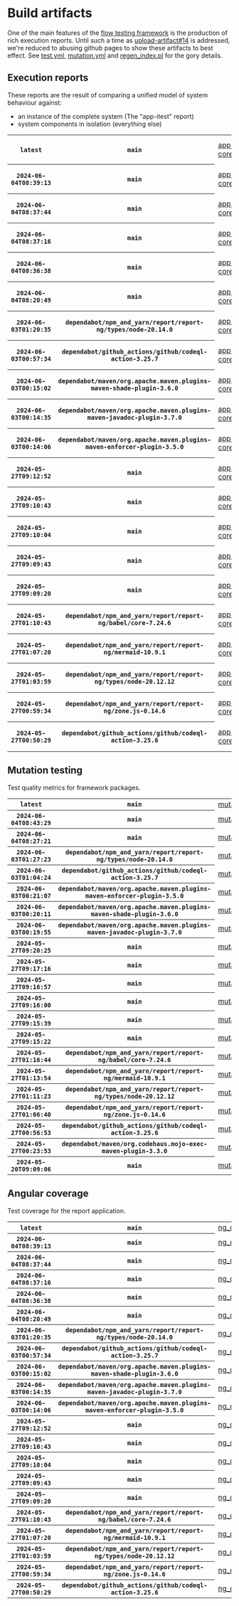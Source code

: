 # Build artifacts

One of the main features of the [flow testing framework](https://github.com/Mastercard/flow) is the production of rich execution reports.
Until such a time as [upload-artifact#14](https://github.com/actions/upload-artifact/issues/14) is addressed, we're reduced to abusing github pages to show these artifacts to best effect.
See [test.yml](https://github.com/Mastercard/flow/blob/main/.github/workflows/test.yml), [mutation.yml](https://github.com/Mastercard/flow/blob/main/.github/workflows/mutation.yml) and [regen_index.pl](https://github.com/Mastercard/flow/blob/pages/regen_index.pl) for the gory details.

## Execution reports

These reports are the result of comparing a unified model of system behaviour against:
 * an instance of the complete system (The "app-itest" report)
 * system components in isolation (everything else)

<!-- start:execution -->
<table>
	<tbody>
		<tr> <th><code>latest</code></th>
			 <th><code>main</code></th>
			<td><a href="execution/latest/app-core/target/mctf/latest/index.html">app-core</a></td>
			<td><a href="execution/latest/app-histogram/target/mctf/latest/index.html">app-histogram</a></td>
			<td><a href="execution/latest/app-itest/target/mctf/latest/index.html">app-itest</a></td>
			<td><a href="execution/latest/app-queue/target/mctf/latest/index.html">app-queue</a></td>
			<td><a href="execution/latest/app-store/target/mctf/latest/index.html">app-store</a></td>
			<td><a href="execution/latest/app-ui/target/mctf/latest/index.html">app-ui</a></td>
			<td><a href="execution/latest/app-web-ui/target/mctf/latest/index.html">app-web-ui</a></td>
		</tr>
		<tr> <th><code>2024-06-04T08:39:13</code></th>
			 <th><code>main</code></th>
			<td><a href="execution/1717490353/app-core/target/mctf/latest/index.html">app-core</a></td>
			<td><a href="execution/1717490353/app-histogram/target/mctf/latest/index.html">app-histogram</a></td>
			<td><a href="execution/1717490353/app-itest/target/mctf/latest/index.html">app-itest</a></td>
			<td><a href="execution/1717490353/app-queue/target/mctf/latest/index.html">app-queue</a></td>
			<td><a href="execution/1717490353/app-store/target/mctf/latest/index.html">app-store</a></td>
			<td><a href="execution/1717490353/app-ui/target/mctf/latest/index.html">app-ui</a></td>
			<td><a href="execution/1717490353/app-web-ui/target/mctf/latest/index.html">app-web-ui</a></td>
		</tr>
		<tr> <th><code>2024-06-04T08:37:44</code></th>
			 <th><code>main</code></th>
			<td><a href="execution/1717490264/app-core/target/mctf/latest/index.html">app-core</a></td>
			<td><a href="execution/1717490264/app-histogram/target/mctf/latest/index.html">app-histogram</a></td>
			<td><a href="execution/1717490264/app-itest/target/mctf/latest/index.html">app-itest</a></td>
			<td><a href="execution/1717490264/app-queue/target/mctf/latest/index.html">app-queue</a></td>
			<td><a href="execution/1717490264/app-store/target/mctf/latest/index.html">app-store</a></td>
			<td><a href="execution/1717490264/app-ui/target/mctf/latest/index.html">app-ui</a></td>
			<td><a href="execution/1717490264/app-web-ui/target/mctf/latest/index.html">app-web-ui</a></td>
		</tr>
		<tr> <th><code>2024-06-04T08:37:16</code></th>
			 <th><code>main</code></th>
			<td><a href="execution/1717490236/app-core/target/mctf/latest/index.html">app-core</a></td>
			<td><a href="execution/1717490236/app-histogram/target/mctf/latest/index.html">app-histogram</a></td>
			<td><a href="execution/1717490236/app-itest/target/mctf/latest/index.html">app-itest</a></td>
			<td><a href="execution/1717490236/app-queue/target/mctf/latest/index.html">app-queue</a></td>
			<td><a href="execution/1717490236/app-store/target/mctf/latest/index.html">app-store</a></td>
			<td><a href="execution/1717490236/app-ui/target/mctf/latest/index.html">app-ui</a></td>
			<td><a href="execution/1717490236/app-web-ui/target/mctf/latest/index.html">app-web-ui</a></td>
		</tr>
		<tr> <th><code>2024-06-04T08:36:38</code></th>
			 <th><code>main</code></th>
			<td><a href="execution/1717490198/app-core/target/mctf/latest/index.html">app-core</a></td>
			<td><a href="execution/1717490198/app-histogram/target/mctf/latest/index.html">app-histogram</a></td>
			<td><a href="execution/1717490198/app-itest/target/mctf/latest/index.html">app-itest</a></td>
			<td><a href="execution/1717490198/app-queue/target/mctf/latest/index.html">app-queue</a></td>
			<td><a href="execution/1717490198/app-store/target/mctf/latest/index.html">app-store</a></td>
			<td><a href="execution/1717490198/app-ui/target/mctf/latest/index.html">app-ui</a></td>
			<td><a href="execution/1717490198/app-web-ui/target/mctf/latest/index.html">app-web-ui</a></td>
		</tr>
		<tr> <th><code>2024-06-04T08:20:49</code></th>
			 <th><code>main</code></th>
			<td><a href="execution/1717489249/app-core/target/mctf/latest/index.html">app-core</a></td>
			<td><a href="execution/1717489249/app-histogram/target/mctf/latest/index.html">app-histogram</a></td>
			<td><a href="execution/1717489249/app-itest/target/mctf/latest/index.html">app-itest</a></td>
			<td><a href="execution/1717489249/app-queue/target/mctf/latest/index.html">app-queue</a></td>
			<td><a href="execution/1717489249/app-store/target/mctf/latest/index.html">app-store</a></td>
			<td><a href="execution/1717489249/app-ui/target/mctf/latest/index.html">app-ui</a></td>
			<td><a href="execution/1717489249/app-web-ui/target/mctf/latest/index.html">app-web-ui</a></td>
		</tr>
		<tr> <th><code>2024-06-03T01:20:35</code></th>
			 <th><code>dependabot/npm_and_yarn/report/report-ng/types/node-20.14.0</code></th>
			<td><a href="execution/1717377635/app-core/target/mctf/latest/index.html">app-core</a></td>
			<td><a href="execution/1717377635/app-histogram/target/mctf/latest/index.html">app-histogram</a></td>
			<td><a href="execution/1717377635/app-itest/target/mctf/latest/index.html">app-itest</a></td>
			<td><a href="execution/1717377635/app-queue/target/mctf/latest/index.html">app-queue</a></td>
			<td><a href="execution/1717377635/app-store/target/mctf/latest/index.html">app-store</a></td>
			<td><a href="execution/1717377635/app-ui/target/mctf/latest/index.html">app-ui</a></td>
			<td><a href="execution/1717377635/app-web-ui/target/mctf/latest/index.html">app-web-ui</a></td>
		</tr>
		<tr> <th><code>2024-06-03T00:57:34</code></th>
			 <th><code>dependabot/github_actions/github/codeql-action-3.25.7</code></th>
			<td><a href="execution/1717376254/app-core/target/mctf/latest/index.html">app-core</a></td>
			<td><a href="execution/1717376254/app-histogram/target/mctf/latest/index.html">app-histogram</a></td>
			<td><a href="execution/1717376254/app-itest/target/mctf/latest/index.html">app-itest</a></td>
			<td><a href="execution/1717376254/app-queue/target/mctf/latest/index.html">app-queue</a></td>
			<td><a href="execution/1717376254/app-store/target/mctf/latest/index.html">app-store</a></td>
			<td><a href="execution/1717376254/app-ui/target/mctf/latest/index.html">app-ui</a></td>
			<td><a href="execution/1717376254/app-web-ui/target/mctf/latest/index.html">app-web-ui</a></td>
		</tr>
		<tr> <th><code>2024-06-03T00:15:02</code></th>
			 <th><code>dependabot/maven/org.apache.maven.plugins-maven-shade-plugin-3.6.0</code></th>
			<td><a href="execution/1717373702/app-core/target/mctf/latest/index.html">app-core</a></td>
			<td><a href="execution/1717373702/app-histogram/target/mctf/latest/index.html">app-histogram</a></td>
			<td><a href="execution/1717373702/app-itest/target/mctf/latest/index.html">app-itest</a></td>
			<td><a href="execution/1717373702/app-queue/target/mctf/latest/index.html">app-queue</a></td>
			<td><a href="execution/1717373702/app-store/target/mctf/latest/index.html">app-store</a></td>
			<td><a href="execution/1717373702/app-ui/target/mctf/latest/index.html">app-ui</a></td>
			<td><a href="execution/1717373702/app-web-ui/target/mctf/latest/index.html">app-web-ui</a></td>
		</tr>
		<tr> <th><code>2024-06-03T00:14:35</code></th>
			 <th><code>dependabot/maven/org.apache.maven.plugins-maven-javadoc-plugin-3.7.0</code></th>
			<td><a href="execution/1717373675/app-core/target/mctf/latest/index.html">app-core</a></td>
			<td><a href="execution/1717373675/app-histogram/target/mctf/latest/index.html">app-histogram</a></td>
			<td><a href="execution/1717373675/app-itest/target/mctf/latest/index.html">app-itest</a></td>
			<td><a href="execution/1717373675/app-queue/target/mctf/latest/index.html">app-queue</a></td>
			<td><a href="execution/1717373675/app-store/target/mctf/latest/index.html">app-store</a></td>
			<td><a href="execution/1717373675/app-ui/target/mctf/latest/index.html">app-ui</a></td>
			<td><a href="execution/1717373675/app-web-ui/target/mctf/latest/index.html">app-web-ui</a></td>
		</tr>
		<tr> <th><code>2024-06-03T00:14:06</code></th>
			 <th><code>dependabot/maven/org.apache.maven.plugins-maven-enforcer-plugin-3.5.0</code></th>
			<td><a href="execution/1717373646/app-core/target/mctf/latest/index.html">app-core</a></td>
			<td><a href="execution/1717373646/app-histogram/target/mctf/latest/index.html">app-histogram</a></td>
			<td><a href="execution/1717373646/app-itest/target/mctf/latest/index.html">app-itest</a></td>
			<td><a href="execution/1717373646/app-queue/target/mctf/latest/index.html">app-queue</a></td>
			<td><a href="execution/1717373646/app-store/target/mctf/latest/index.html">app-store</a></td>
			<td><a href="execution/1717373646/app-ui/target/mctf/latest/index.html">app-ui</a></td>
			<td><a href="execution/1717373646/app-web-ui/target/mctf/latest/index.html">app-web-ui</a></td>
		</tr>
		<tr> <th><code>2024-05-27T09:12:52</code></th>
			 <th><code>main</code></th>
			<td><a href="execution/1716801172/app-core/target/mctf/latest/index.html">app-core</a></td>
			<td><a href="execution/1716801172/app-histogram/target/mctf/latest/index.html">app-histogram</a></td>
			<td><a href="execution/1716801172/app-itest/target/mctf/latest/index.html">app-itest</a></td>
			<td><a href="execution/1716801172/app-queue/target/mctf/latest/index.html">app-queue</a></td>
			<td><a href="execution/1716801172/app-store/target/mctf/latest/index.html">app-store</a></td>
			<td><a href="execution/1716801172/app-ui/target/mctf/latest/index.html">app-ui</a></td>
			<td><a href="execution/1716801172/app-web-ui/target/mctf/latest/index.html">app-web-ui</a></td>
		</tr>
		<tr> <th><code>2024-05-27T09:10:43</code></th>
			 <th><code>main</code></th>
			<td><a href="execution/1716801043/app-core/target/mctf/latest/index.html">app-core</a></td>
			<td><a href="execution/1716801043/app-histogram/target/mctf/latest/index.html">app-histogram</a></td>
			<td><a href="execution/1716801043/app-itest/target/mctf/latest/index.html">app-itest</a></td>
			<td><a href="execution/1716801043/app-queue/target/mctf/latest/index.html">app-queue</a></td>
			<td><a href="execution/1716801043/app-store/target/mctf/latest/index.html">app-store</a></td>
			<td><a href="execution/1716801043/app-ui/target/mctf/latest/index.html">app-ui</a></td>
			<td><a href="execution/1716801043/app-web-ui/target/mctf/latest/index.html">app-web-ui</a></td>
		</tr>
		<tr> <th><code>2024-05-27T09:10:04</code></th>
			 <th><code>main</code></th>
			<td><a href="execution/1716801004/app-core/target/mctf/latest/index.html">app-core</a></td>
			<td><a href="execution/1716801004/app-histogram/target/mctf/latest/index.html">app-histogram</a></td>
			<td><a href="execution/1716801004/app-itest/target/mctf/latest/index.html">app-itest</a></td>
			<td><a href="execution/1716801004/app-queue/target/mctf/latest/index.html">app-queue</a></td>
			<td><a href="execution/1716801004/app-store/target/mctf/latest/index.html">app-store</a></td>
			<td><a href="execution/1716801004/app-ui/target/mctf/latest/index.html">app-ui</a></td>
			<td><a href="execution/1716801004/app-web-ui/target/mctf/latest/index.html">app-web-ui</a></td>
		</tr>
		<tr> <th><code>2024-05-27T09:09:43</code></th>
			 <th><code>main</code></th>
			<td><a href="execution/1716800983/app-core/target/mctf/latest/index.html">app-core</a></td>
			<td><a href="execution/1716800983/app-histogram/target/mctf/latest/index.html">app-histogram</a></td>
			<td><a href="execution/1716800983/app-itest/target/mctf/latest/index.html">app-itest</a></td>
			<td><a href="execution/1716800983/app-queue/target/mctf/latest/index.html">app-queue</a></td>
			<td><a href="execution/1716800983/app-store/target/mctf/latest/index.html">app-store</a></td>
			<td><a href="execution/1716800983/app-ui/target/mctf/latest/index.html">app-ui</a></td>
			<td><a href="execution/1716800983/app-web-ui/target/mctf/latest/index.html">app-web-ui</a></td>
		</tr>
		<tr> <th><code>2024-05-27T09:09:20</code></th>
			 <th><code>main</code></th>
			<td><a href="execution/1716800960/app-core/target/mctf/latest/index.html">app-core</a></td>
			<td><a href="execution/1716800960/app-histogram/target/mctf/latest/index.html">app-histogram</a></td>
			<td><a href="execution/1716800960/app-itest/target/mctf/latest/index.html">app-itest</a></td>
			<td><a href="execution/1716800960/app-queue/target/mctf/latest/index.html">app-queue</a></td>
			<td><a href="execution/1716800960/app-store/target/mctf/latest/index.html">app-store</a></td>
			<td><a href="execution/1716800960/app-ui/target/mctf/latest/index.html">app-ui</a></td>
			<td><a href="execution/1716800960/app-web-ui/target/mctf/latest/index.html">app-web-ui</a></td>
		</tr>
		<tr> <th><code>2024-05-27T01:10:43</code></th>
			 <th><code>dependabot/npm_and_yarn/report/report-ng/babel/core-7.24.6</code></th>
			<td><a href="execution/1716772243/app-core/target/mctf/latest/index.html">app-core</a></td>
			<td><a href="execution/1716772243/app-histogram/target/mctf/latest/index.html">app-histogram</a></td>
			<td><a href="execution/1716772243/app-itest/target/mctf/latest/index.html">app-itest</a></td>
			<td><a href="execution/1716772243/app-queue/target/mctf/latest/index.html">app-queue</a></td>
			<td><a href="execution/1716772243/app-store/target/mctf/latest/index.html">app-store</a></td>
			<td><a href="execution/1716772243/app-ui/target/mctf/latest/index.html">app-ui</a></td>
			<td><a href="execution/1716772243/app-web-ui/target/mctf/latest/index.html">app-web-ui</a></td>
		</tr>
		<tr> <th><code>2024-05-27T01:07:20</code></th>
			 <th><code>dependabot/npm_and_yarn/report/report-ng/mermaid-10.9.1</code></th>
			<td><a href="execution/1716772040/app-core/target/mctf/latest/index.html">app-core</a></td>
			<td><a href="execution/1716772040/app-histogram/target/mctf/latest/index.html">app-histogram</a></td>
			<td><a href="execution/1716772040/app-itest/target/mctf/latest/index.html">app-itest</a></td>
			<td><a href="execution/1716772040/app-queue/target/mctf/latest/index.html">app-queue</a></td>
			<td><a href="execution/1716772040/app-store/target/mctf/latest/index.html">app-store</a></td>
			<td><a href="execution/1716772040/app-ui/target/mctf/latest/index.html">app-ui</a></td>
			<td><a href="execution/1716772040/app-web-ui/target/mctf/latest/index.html">app-web-ui</a></td>
		</tr>
		<tr> <th><code>2024-05-27T01:03:59</code></th>
			 <th><code>dependabot/npm_and_yarn/report/report-ng/types/node-20.12.12</code></th>
			<td><a href="execution/1716771839/app-core/target/mctf/latest/index.html">app-core</a></td>
			<td><a href="execution/1716771839/app-histogram/target/mctf/latest/index.html">app-histogram</a></td>
			<td><a href="execution/1716771839/app-itest/target/mctf/latest/index.html">app-itest</a></td>
			<td><a href="execution/1716771839/app-queue/target/mctf/latest/index.html">app-queue</a></td>
			<td><a href="execution/1716771839/app-store/target/mctf/latest/index.html">app-store</a></td>
			<td><a href="execution/1716771839/app-ui/target/mctf/latest/index.html">app-ui</a></td>
			<td><a href="execution/1716771839/app-web-ui/target/mctf/latest/index.html">app-web-ui</a></td>
		</tr>
		<tr> <th><code>2024-05-27T00:59:34</code></th>
			 <th><code>dependabot/npm_and_yarn/report/report-ng/zone.js-0.14.6</code></th>
			<td><a href="execution/1716771574/app-core/target/mctf/latest/index.html">app-core</a></td>
			<td><a href="execution/1716771574/app-histogram/target/mctf/latest/index.html">app-histogram</a></td>
			<td><a href="execution/1716771574/app-itest/target/mctf/latest/index.html">app-itest</a></td>
			<td><a href="execution/1716771574/app-queue/target/mctf/latest/index.html">app-queue</a></td>
			<td><a href="execution/1716771574/app-store/target/mctf/latest/index.html">app-store</a></td>
			<td><a href="execution/1716771574/app-ui/target/mctf/latest/index.html">app-ui</a></td>
			<td><a href="execution/1716771574/app-web-ui/target/mctf/latest/index.html">app-web-ui</a></td>
		</tr>
		<tr> <th><code>2024-05-27T00:50:29</code></th>
			 <th><code>dependabot/github_actions/github/codeql-action-3.25.6</code></th>
			<td><a href="execution/1716771029/app-core/target/mctf/latest/index.html">app-core</a></td>
			<td><a href="execution/1716771029/app-histogram/target/mctf/latest/index.html">app-histogram</a></td>
			<td><a href="execution/1716771029/app-itest/target/mctf/latest/index.html">app-itest</a></td>
			<td><a href="execution/1716771029/app-queue/target/mctf/latest/index.html">app-queue</a></td>
			<td><a href="execution/1716771029/app-store/target/mctf/latest/index.html">app-store</a></td>
			<td><a href="execution/1716771029/app-ui/target/mctf/latest/index.html">app-ui</a></td>
			<td><a href="execution/1716771029/app-web-ui/target/mctf/latest/index.html">app-web-ui</a></td>
		</tr>
	</tbody>
</table>
<!-- end:execution -->

## Mutation testing

Test quality metrics for framework packages.

<!-- start:mutation -->
<table>
	<tbody>
		<tr> <th><code>latest</code></th>
			 <th><code>main</code></th>
			<td><a href="mutation/latest/mutation_report/index.html">mutation</a></td>
		</tr>
		<tr> <th><code>2024-06-04T08:43:29</code></th>
			 <th><code>main</code></th>
			<td><a href="mutation/1717490609/mutation_report/index.html">mutation</a></td>
		</tr>
		<tr> <th><code>2024-06-04T08:27:21</code></th>
			 <th><code>main</code></th>
			<td><a href="mutation/1717489641/mutation_report/index.html">mutation</a></td>
		</tr>
		<tr> <th><code>2024-06-03T01:27:23</code></th>
			 <th><code>dependabot/npm_and_yarn/report/report-ng/types/node-20.14.0</code></th>
			<td><a href="mutation/1717378043/mutation_report/index.html">mutation</a></td>
		</tr>
		<tr> <th><code>2024-06-03T01:04:24</code></th>
			 <th><code>dependabot/github_actions/github/codeql-action-3.25.7</code></th>
			<td><a href="mutation/1717376664/mutation_report/index.html">mutation</a></td>
		</tr>
		<tr> <th><code>2024-06-03T00:21:07</code></th>
			 <th><code>dependabot/maven/org.apache.maven.plugins-maven-enforcer-plugin-3.5.0</code></th>
			<td><a href="mutation/1717374067/mutation_report/index.html">mutation</a></td>
		</tr>
		<tr> <th><code>2024-06-03T00:20:11</code></th>
			 <th><code>dependabot/maven/org.apache.maven.plugins-maven-shade-plugin-3.6.0</code></th>
			<td><a href="mutation/1717374011/mutation_report/index.html">mutation</a></td>
		</tr>
		<tr> <th><code>2024-06-03T00:19:55</code></th>
			 <th><code>dependabot/maven/org.apache.maven.plugins-maven-javadoc-plugin-3.7.0</code></th>
			<td><a href="mutation/1717373995/mutation_report/index.html">mutation</a></td>
		</tr>
		<tr> <th><code>2024-05-27T09:20:25</code></th>
			 <th><code>main</code></th>
			<td><a href="mutation/1716801625/mutation_report/index.html">mutation</a></td>
		</tr>
		<tr> <th><code>2024-05-27T09:17:16</code></th>
			 <th><code>main</code></th>
			<td><a href="mutation/1716801436/mutation_report/index.html">mutation</a></td>
		</tr>
		<tr> <th><code>2024-05-27T09:16:57</code></th>
			 <th><code>main</code></th>
			<td><a href="mutation/1716801417/mutation_report/index.html">mutation</a></td>
		</tr>
		<tr> <th><code>2024-05-27T09:16:00</code></th>
			 <th><code>main</code></th>
			<td><a href="mutation/1716801360/mutation_report/index.html">mutation</a></td>
		</tr>
		<tr> <th><code>2024-05-27T09:15:39</code></th>
			 <th><code>main</code></th>
			<td><a href="mutation/1716801339/mutation_report/index.html">mutation</a></td>
		</tr>
		<tr> <th><code>2024-05-27T09:15:22</code></th>
			 <th><code>main</code></th>
			<td><a href="mutation/1716801322/mutation_report/index.html">mutation</a></td>
		</tr>
		<tr> <th><code>2024-05-27T01:16:44</code></th>
			 <th><code>dependabot/npm_and_yarn/report/report-ng/babel/core-7.24.6</code></th>
			<td><a href="mutation/1716772604/mutation_report/index.html">mutation</a></td>
		</tr>
		<tr> <th><code>2024-05-27T01:13:54</code></th>
			 <th><code>dependabot/npm_and_yarn/report/report-ng/mermaid-10.9.1</code></th>
			<td><a href="mutation/1716772434/mutation_report/index.html">mutation</a></td>
		</tr>
		<tr> <th><code>2024-05-27T01:11:23</code></th>
			 <th><code>dependabot/npm_and_yarn/report/report-ng/types/node-20.12.12</code></th>
			<td><a href="mutation/1716772283/mutation_report/index.html">mutation</a></td>
		</tr>
		<tr> <th><code>2024-05-27T01:06:40</code></th>
			 <th><code>dependabot/npm_and_yarn/report/report-ng/zone.js-0.14.6</code></th>
			<td><a href="mutation/1716772000/mutation_report/index.html">mutation</a></td>
		</tr>
		<tr> <th><code>2024-05-27T00:56:53</code></th>
			 <th><code>dependabot/github_actions/github/codeql-action-3.25.6</code></th>
			<td><a href="mutation/1716771413/mutation_report/index.html">mutation</a></td>
		</tr>
		<tr> <th><code>2024-05-27T00:23:53</code></th>
			 <th><code>dependabot/maven/org.codehaus.mojo-exec-maven-plugin-3.3.0</code></th>
			<td><a href="mutation/1716769433/mutation_report/index.html">mutation</a></td>
		</tr>
		<tr> <th><code>2024-05-20T09:09:06</code></th>
			 <th><code>main</code></th>
			<td><a href="mutation/1716196146/mutation_report/index.html">mutation</a></td>
		</tr>
	</tbody>
</table>
<!-- end:mutation -->

## Angular coverage

Test coverage for the report application.

<!-- start:ng_coverage -->
<table>
	<tbody>
		<tr> <th><code>latest</code></th>
			 <th><code>main</code></th>
			<td><a href="ng_coverage/latest/report/index.html">ng_coverage</a></td>
		</tr>
		<tr> <th><code>2024-06-04T08:39:13</code></th>
			 <th><code>main</code></th>
			<td><a href="ng_coverage/1717490353/report/index.html">ng_coverage</a></td>
		</tr>
		<tr> <th><code>2024-06-04T08:37:44</code></th>
			 <th><code>main</code></th>
			<td><a href="ng_coverage/1717490264/report/index.html">ng_coverage</a></td>
		</tr>
		<tr> <th><code>2024-06-04T08:37:16</code></th>
			 <th><code>main</code></th>
			<td><a href="ng_coverage/1717490236/report/index.html">ng_coverage</a></td>
		</tr>
		<tr> <th><code>2024-06-04T08:36:38</code></th>
			 <th><code>main</code></th>
			<td><a href="ng_coverage/1717490198/report/index.html">ng_coverage</a></td>
		</tr>
		<tr> <th><code>2024-06-04T08:20:49</code></th>
			 <th><code>main</code></th>
			<td><a href="ng_coverage/1717489249/report/index.html">ng_coverage</a></td>
		</tr>
		<tr> <th><code>2024-06-03T01:20:35</code></th>
			 <th><code>dependabot/npm_and_yarn/report/report-ng/types/node-20.14.0</code></th>
			<td><a href="ng_coverage/1717377635/report/index.html">ng_coverage</a></td>
		</tr>
		<tr> <th><code>2024-06-03T00:57:34</code></th>
			 <th><code>dependabot/github_actions/github/codeql-action-3.25.7</code></th>
			<td><a href="ng_coverage/1717376254/report/index.html">ng_coverage</a></td>
		</tr>
		<tr> <th><code>2024-06-03T00:15:02</code></th>
			 <th><code>dependabot/maven/org.apache.maven.plugins-maven-shade-plugin-3.6.0</code></th>
			<td><a href="ng_coverage/1717373702/report/index.html">ng_coverage</a></td>
		</tr>
		<tr> <th><code>2024-06-03T00:14:35</code></th>
			 <th><code>dependabot/maven/org.apache.maven.plugins-maven-javadoc-plugin-3.7.0</code></th>
			<td><a href="ng_coverage/1717373675/report/index.html">ng_coverage</a></td>
		</tr>
		<tr> <th><code>2024-06-03T00:14:06</code></th>
			 <th><code>dependabot/maven/org.apache.maven.plugins-maven-enforcer-plugin-3.5.0</code></th>
			<td><a href="ng_coverage/1717373646/report/index.html">ng_coverage</a></td>
		</tr>
		<tr> <th><code>2024-05-27T09:12:52</code></th>
			 <th><code>main</code></th>
			<td><a href="ng_coverage/1716801172/report/index.html">ng_coverage</a></td>
		</tr>
		<tr> <th><code>2024-05-27T09:10:43</code></th>
			 <th><code>main</code></th>
			<td><a href="ng_coverage/1716801043/report/index.html">ng_coverage</a></td>
		</tr>
		<tr> <th><code>2024-05-27T09:10:04</code></th>
			 <th><code>main</code></th>
			<td><a href="ng_coverage/1716801004/report/index.html">ng_coverage</a></td>
		</tr>
		<tr> <th><code>2024-05-27T09:09:43</code></th>
			 <th><code>main</code></th>
			<td><a href="ng_coverage/1716800983/report/index.html">ng_coverage</a></td>
		</tr>
		<tr> <th><code>2024-05-27T09:09:20</code></th>
			 <th><code>main</code></th>
			<td><a href="ng_coverage/1716800960/report/index.html">ng_coverage</a></td>
		</tr>
		<tr> <th><code>2024-05-27T01:10:43</code></th>
			 <th><code>dependabot/npm_and_yarn/report/report-ng/babel/core-7.24.6</code></th>
			<td><a href="ng_coverage/1716772243/report/index.html">ng_coverage</a></td>
		</tr>
		<tr> <th><code>2024-05-27T01:07:20</code></th>
			 <th><code>dependabot/npm_and_yarn/report/report-ng/mermaid-10.9.1</code></th>
			<td><a href="ng_coverage/1716772040/report/index.html">ng_coverage</a></td>
		</tr>
		<tr> <th><code>2024-05-27T01:03:59</code></th>
			 <th><code>dependabot/npm_and_yarn/report/report-ng/types/node-20.12.12</code></th>
			<td><a href="ng_coverage/1716771839/report/index.html">ng_coverage</a></td>
		</tr>
		<tr> <th><code>2024-05-27T00:59:34</code></th>
			 <th><code>dependabot/npm_and_yarn/report/report-ng/zone.js-0.14.6</code></th>
			<td><a href="ng_coverage/1716771574/report/index.html">ng_coverage</a></td>
		</tr>
		<tr> <th><code>2024-05-27T00:50:29</code></th>
			 <th><code>dependabot/github_actions/github/codeql-action-3.25.6</code></th>
			<td><a href="ng_coverage/1716771029/report/index.html">ng_coverage</a></td>
		</tr>
	</tbody>
</table>
<!-- end:ng_coverage -->